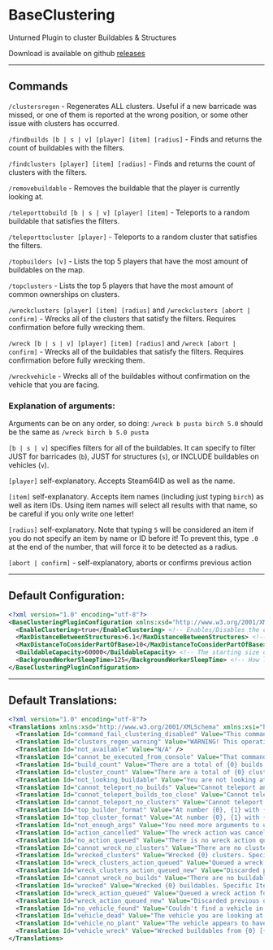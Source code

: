 # BaseClustering
Unturned Plugin to cluster Buildables &amp; Structures

Download is available on github [releases](https://github.com/Pustalorc/BaseClustering/releases/)

---

## Commands

`/clustersregen` - Regenerates ALL clusters. Useful if a new barricade was missed, or one of them is reported at the wrong position, or some other issue with clusters has occurred.

`/findbuilds [b | s | v] [player] [item] [radius]` - Finds and returns the count of buildables with the filters.

`/findclusters [player] [item] [radius]` - Finds and returns the count of clusters with the filters.

`/removebuildable` - Removes the buildable that the player is currently looking at.

`/teleporttobuild [b | s | v] [player] [item]` - Teleports to a random buildable that satisfies the filters.

`/teleporttocluster [player]` - Teleports to a random cluster that satisfies the filters.

`/topbuilders [v]` - Lists the top 5 players that have the most amount of buildables on the map.

`/topclusters` - Lists the top 5 players that have the most amount of common ownerships on clusters.

`/wreckclusters [player] [item] [radius]` and `/wreckclusters [abort | confirm]` - Wrecks all of the clusters that satisfy the filters. Requires confirmation before fully wrecking them.

`/wreck [b | s | v] [player] [item] [radius]` and `/wreck [abort | confirm]` - Wrecks all of the buildables that satisfy the filters. Requires confirmation before fully wrecking them.

`/wreckvehicle` - Wrecks all of the buildables without confirmation on the vehicle that you are facing.

### Explanation of arguments:

Arguments can be on any order, so doing: `/wreck b pusta birch 5.0` should be the same as `/wreck birch b 5.0 pusta`

`[b | s | v]` specifies filters for all of the buildables. It can specify to filter JUST for barricades (`b`), JUST for structures (`s`), or INCLUDE buildables on vehicles (`v`).

`[player]` self-explanatory. Accepts Steam64ID as well as the name.

`[item]` self-explanatory. Accepts item names (including just typing `birch`) as well as item IDs. Using item names will select all results with that name, so be careful if you only write one letter!

`[radius]` self-explanatory. Note that typing `5` will be considered an item if you do not specify an item by name or ID before it! To prevent this, type `.0` at the end of the number, that will force it to be detected as a radius.

`[abort | confirm]` - self-explanatory, aborts or confirms previous action

---

## Default Configuration:
```xml
<?xml version="1.0" encoding="utf-8"?>
<BaseClusteringPluginConfiguration xmlns:xsd="http://www.w3.org/2001/XMLSchema" xmlns:xsi="http://www.w3.org/2001/XMLSchema-instance">
  <EnableClustering>true</EnableClustering> <!-- Enables/Disables the clustering feature from the plugin. Setting this to false means you only really want to use the plugin as an API for other plugins, or as another wreckingball plugin. -->
  <MaxDistanceBetweenStructures>6.1</MaxDistanceBetweenStructures> <!-- Maximum distance between structures in order for them to be considered part of a base. Structures are floors, walls, roofs, pillars, etc. -->
  <MaxDistanceToConsiderPartOfBase>10</MaxDistanceToConsiderPartOfBase> <!-- Maximum distance between barricades (and barricade <-> structure) in order for them to be considered part of a base. Barricades are doors, signs, crates, beds, flags, etc. This distance is also used for any checks if anything is inside the base. -->
  <BuildableCapacity>60000</BuildableCapacity> <!-- The starting size of the dictionaries that the plugin internally uses. Larger value will result in higher memory usage, but no need to allocate more space when more elements are added. Lower is the opposite, less memory usage, but requires to allocate more space when more elements are added. -->
  <BackgroundWorkerSleepTime>125</BackgroundWorkerSleepTime> <!-- How long the background working that's deferring the destroyed/spawned buildables should wait before processing another batch of deferred buildables. -->
</BaseClusteringPluginConfiguration>
```

---

## Default Translations:
```xml
<?xml version="1.0" encoding="utf-8"?>
<Translations xmlns:xsd="http://www.w3.org/2001/XMLSchema" xmlns:xsi="http://www.w3.org/2001/XMLSchema-instance">
  <Translation Id="command_fail_clustering_disabled" Value="This command is disabled as the base clustering feature is disabled." />
  <Translation Id="clusters_regen_warning" Value="WARNING! This operation can take a long amount of time! The more buildables in the map the longer it will take! Please see console for when this operation is completed." />
  <Translation Id="not_available" Value="N/A" />
  <Translation Id="cannot_be_executed_from_console" Value="That command cannot be executed from console with those arguments." />
  <Translation Id="build_count" Value="There are a total of {0} builds. Specific Item: {1}, Radius: {2}, Player: {3}, Planted Barricades Included: {4}, Filter by Barricades: {5}, Filter by Structures: {6}" />
  <Translation Id="cluster_count" Value="There are a total of {0} clusters. Specific Item: {1}, Radius: {2}, Player: {3}" />
  <Translation Id="not_looking_buildable" Value="You are not looking at a structure/barricade, so you cannot get any info." />
  <Translation Id="cannot_teleport_no_builds" Value="Cannot teleport anywhere, no buildables found with the following filters. Specific Item: {0}, Player: {1}, Planted Barricades Included: {2}, Filter by Barricades: {3}, Filter by Structures: {4}" />
  <Translation Id="cannot_teleport_builds_too_close" Value="Cannot teleport anywhere, all buildables with the specified filters are too close. Specific Item: {0}, Player: {1}, Planted Barricades Included: {2}, Filter by Barricades: {3}, Filter by Structures: {4}" />
  <Translation Id="cannot_teleport_no_clusters" Value="Cannot teleport anywhere, no clusters found with the following filters. Player: {0}" />
  <Translation Id="top_builder_format" Value="At number {0}, {1} with {2} buildables!" />
  <Translation Id="top_cluster_format" Value="At number {0}, {1} with {2} clusters!" />
  <Translation Id="not_enough_args" Value="You need more arguments to use this command." />
  <Translation Id="action_cancelled" Value="The wreck action was cancelled." />
  <Translation Id="no_action_queued" Value="There is no wreck action queued." />
  <Translation Id="cannot_wreck_no_clusters" Value="There are no clusters selected, so nothing can be wrecked." />
  <Translation Id="wrecked_clusters" Value="Wrecked {0} clusters. Specific Item: {1}, Radius: {2}, Player: {3}" />
  <Translation Id="wreck_clusters_action_queued" Value="Queued a wreck clusters action for {3} clusters. Confirm with /wc confirm. Player: {0}, Specific Item: {1}, Radius: {2}." />
  <Translation Id="wreck_clusters_action_queued_new" Value="Discarded previous queued action and queued a new wreck clusters action for {3} clusters. Confirm with /wc confirm. Player: {0}, Specific Item: {1}, Radius: {2}." />
  <Translation Id="cannot_wreck_no_builds" Value="There are no buildables selected, so nothing can be wrecked." />
  <Translation Id="wrecked" Value="Wrecked {0} buildables. Specific Item: {1}, Radius: {2}, Player: {3}, Planted Barricades Included: {4}, Filter by Barricades: {5}, Filter by Structures: {6}" />
  <Translation Id="wreck_action_queued" Value="Queued a wreck action for {6} buildables. Confirm with /w confirm. Specific Item: {0}, Radius: {1}, Player: {2}, Planted Barricades Included: {3}, Filter by Barricades: {4}, Filter by Structures: {5}" />
  <Translation Id="wreck_action_queued_new" Value="Discarded previous queued action and queued a new wreck action for {6} buildables. Confirm with /w confirm. Specific Item: {0}, Radius: {1}, Player: {2}, Planted Barricades Included: {3}, Filter by Barricades: {4}, Filter by Structures: {5}" />
  <Translation Id="no_vehicle_found" Value="Couldn't find a vehicle in the direction you're looking, or you are too far away from one. Maximum distance is 10 units." />
  <Translation Id="vehicle_dead" Value="The vehicle you are looking at is destroyed and cannot be wrecked. Please look at a vehicle that isn't destroyed." />
  <Translation Id="vehicle_no_plant" Value="The vehicle appears to have no assigned barricades to it, please make sure that it has barricades before asking to wreck them." />
  <Translation Id="vehicle_wreck" Value="Wrecked buildables from {0} [{1}]. Instance ID: {2}, Owner: {3}" />
</Translations>
```